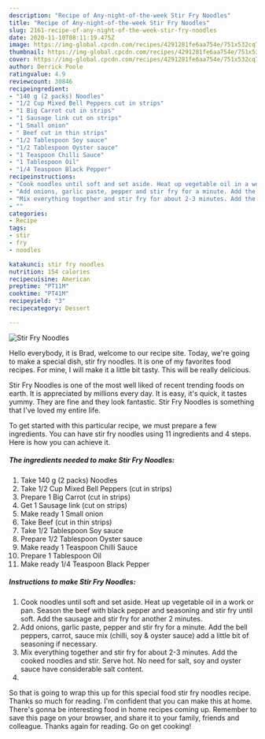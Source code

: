 ```yaml
---
description: "Recipe of Any-night-of-the-week Stir Fry Noodles"
title: "Recipe of Any-night-of-the-week Stir Fry Noodles"
slug: 2161-recipe-of-any-night-of-the-week-stir-fry-noodles
date: 2020-11-10T08:11:19.475Z
image: https://img-global.cpcdn.com/recipes/4291281fe6aa754e/751x532cq70/stir-fry-noodles-recipe-main-photo.jpg
thumbnail: https://img-global.cpcdn.com/recipes/4291281fe6aa754e/751x532cq70/stir-fry-noodles-recipe-main-photo.jpg
cover: https://img-global.cpcdn.com/recipes/4291281fe6aa754e/751x532cq70/stir-fry-noodles-recipe-main-photo.jpg
author: Derrick Poole
ratingvalue: 4.9
reviewcount: 30846
recipeingredient:
- "140 g (2 packs) Noodles"
- "1/2 Cup Mixed Bell Peppers cut in strips"
- "1 Big Carrot cut in strips"
- "1 Sausage link cut on strips"
- "1 Small onion"
- " Beef cut in thin strips"
- "1/2 Tablespoon Soy sauce"
- "1/2 Tablespoon Oyster sauce"
- "1 Teaspoon Chilli Sauce"
- "1 Tablespoon Oil"
- "1/4 Teaspoon Black Pepper"
recipeinstructions:
- "Cook noodles until soft and set aside. Heat up vegetable oil in a work or pan. Season the beef with black pepper and seasoning and stir fry until soft. Add the sausage and stir fry for another 2 minutes."
- "Add onions, garlic paste, pepper and stir fry for a minute. Add the bell peppers, carrot, sauce mix (chilli, soy &amp; oyster sauce) add a little bit of seasoning if necessary."
- "Mix everything together and stir fry for about 2-3 minutes. Add the cooked noodles and stir. Serve hot. No need for salt, soy and oyster sauce have considerable salt content."
- ""
categories:
- Recipe
tags:
- stir
- fry
- noodles

katakunci: stir fry noodles 
nutrition: 154 calories
recipecuisine: American
preptime: "PT11M"
cooktime: "PT41M"
recipeyield: "3"
recipecategory: Dessert

---
```



![Stir Fry Noodles](https://img-global.cpcdn.com/recipes/4291281fe6aa754e/751x532cq70/stir-fry-noodles-recipe-main-photo.jpg)

Hello everybody, it is Brad, welcome to our recipe site. Today, we're going to make a special dish, stir fry noodles. It is one of my favorites food recipes. For mine, I will make it a little bit tasty. This will be really delicious.

Stir Fry Noodles is one of the most well liked of recent trending foods on earth. It is appreciated by millions every day. It is easy, it's quick, it tastes yummy. They are fine and they look fantastic. Stir Fry Noodles is something that I've loved my entire life.




To get started with this particular recipe, we must prepare a few ingredients. You can have stir fry noodles using 11 ingredients and 4 steps. Here is how you can achieve it.

<!--inarticleads1-->

##### The ingredients needed to make Stir Fry Noodles:

1. Take 140 g (2 packs) Noodles
1. Take 1/2 Cup Mixed Bell Peppers (cut in strips)
1. Prepare 1 Big Carrot (cut in strips)
1. Get 1 Sausage link (cut on strips)
1. Make ready 1 Small onion
1. Take  Beef (cut in thin strips)
1. Take 1/2 Tablespoon Soy sauce
1. Prepare 1/2 Tablespoon Oyster sauce
1. Make ready 1 Teaspoon Chilli Sauce
1. Prepare 1 Tablespoon Oil
1. Make ready 1/4 Teaspoon Black Pepper




<!--inarticleads2-->

##### Instructions to make Stir Fry Noodles:

1. Cook noodles until soft and set aside. Heat up vegetable oil in a work or pan. Season the beef with black pepper and seasoning and stir fry until soft. Add the sausage and stir fry for another 2 minutes.
1. Add onions, garlic paste, pepper and stir fry for a minute. Add the bell peppers, carrot, sauce mix (chilli, soy &amp; oyster sauce) add a little bit of seasoning if necessary.
1. Mix everything together and stir fry for about 2-3 minutes. Add the cooked noodles and stir. Serve hot. No need for salt, soy and oyster sauce have considerable salt content.
1. 




So that is going to wrap this up for this special food stir fry noodles recipe. Thanks so much for reading. I'm confident that you can make this at home. There's gonna be interesting food in home recipes coming up. Remember to save this page on your browser, and share it to your family, friends and colleague. Thanks again for reading. Go on get cooking!
